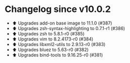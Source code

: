 # Changelog since v10.0.2
- ⬆️ Upgrades add-on base image to 11.1.0 (#387) 
- ⬆️ Upgrades zsh-syntax-highlighting to 0.7.1-r1 (#386) 
- ⬆️ Upgrades zsh to 5.8.1-r0 (#385) 
- ⬆️ Upgrades vim to 8.2.4173-r0 (#384) 
- ⬆️ Upgrades libxml2-utils to 2.9.13-r0 (#383) 
- ⬆️ Upgrades bluez to 5.63-r0 (#382) 
- ⬆️ Upgrades bind-tools to 9.16.25-r0 (#381) 
